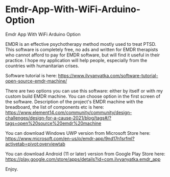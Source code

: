 # Emdr-App-With-WiFi-Arduino-Option
Emdr App With WiFi Arduino Option

EMDR is an effective psychotherapy method mostly used to treat PTSD. 
This software is completely free, no ads and written for EMDR therapists who cannot afford to pay for EMDR software, but will find it useful in their practice.
I hope my application will help people, especially from the countries with humanitarian crises.

Software tutorial is here:
https://www.ilvyanyatka.com/software-tutorial-open-source-emdr-machine/

There are two options you can use this software: either by itself or with my custom build EMDR machine. You can choose option in the first screen of the software.
Description of the project's EMDR machine with the breadboard, the list of components etc is here:
https://www.element14.com/community/community/design-challenges/design-for-a-cause-2021/blog/tags#/?tags=open%20source%20emdr%20machine


You can download Windows UWP version from Microsoft Store here: 
https://www.microsoft.com/en-us/p/emdr-app/9nd17n1srfml?activetab=pivot:overviewtab


You can download Android (11 or later) version from Google Play Store here: 
https://play.google.com/store/apps/details?id=com.ilvyanyatka.emdr_app

Enjoy.


